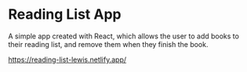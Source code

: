 # Reading List App

A simple app created with React, which allows the user to add books to their reading list, and remove them when they finish the book.

https://reading-list-lewis.netlify.app/
